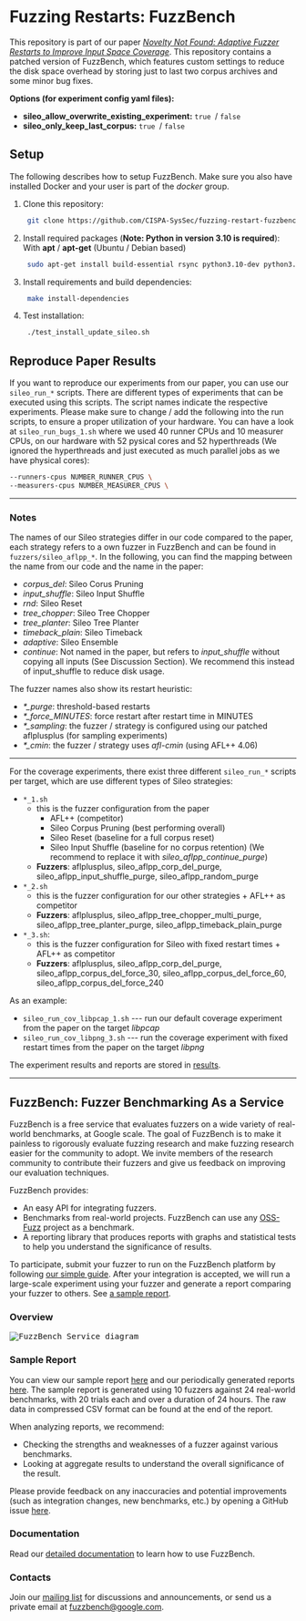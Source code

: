 # Fuzzing Restarts: FuzzBench

This repository is part of our paper *[Novelty Not Found: Adaptive Fuzzer Restarts to Improve Input Space Coverage](https://mschloegel.me/paper/schiller2023fuzzerrestarts.pdf)*. This repository contains a patched version of FuzzBench, which features custom settings to reduce the disk space overhead by storing just to last two corpus archives and some minor bug fixes.

**Options (for experiment config yaml files):**

- **sileo_allow_overwrite_existing_experiment:** `true `/ `false`
- **sileo_only_keep_last_corpus:** `true `/ `false`

## Setup

The following describes how to setup FuzzBench. Make sure you also have installed Docker and your user is part of the *docker* group.

1. Clone this repository:

   ``` bash
    git clone https://github.com/CISPA-SysSec/fuzzing-restart-fuzzbench && cd fuzzing-restarts-fuzzbench
   ```

2. Install required packages (**Note: Python in version 3.10 is required**):
   With **apt** / **apt-get** (Ubuntu / Debian based)

   ``` bash
    sudo apt-get install build-essential rsync python3.10-dev python3.10-venv
   ```

3. Install requirements and build dependencies:

    ```bash
     make install-dependencies
    ```

4. Test installation:

   ```bash
    ./test_install_update_sileo.sh
   ```

## Reproduce Paper Results

If you want to reproduce our experiments from our paper, you can use our `sileo_run_*` scripts. There are different types of experiments that can be executed using this scripts. The script names indicate the respective experiments.
Please make sure to change / add the following into the run scripts, to ensure a proper utilization of your hardware. You can have a look at `sileo_run_bugs_1.sh` where we used 40 runner CPUs and 10 measurer CPUs, on our hardware with 52 pysical cores and 52 hyperthreads (We ignored the hyperthreads and just executed as much parallel jobs as we have physical cores):

```bash
--runners-cpus NUMBER_RUNNER_CPUS \
--measurers-cpus NUMBER_MEASURER_CPUS \
```

---

### Notes

The names of our Sileo strategies differ in our code compared to the paper, each strategy refers to a own fuzzer in FuzzBench and can be found in `fuzzers/sileo_aflpp_*`. In the following, you can find the mapping between the name from our code and the name in the paper:

- *corpus_del*: Sileo Corus Pruning
- *input_shuffle*: Sileo Input Shuffle
- *rnd*: Sileo Reset
- *tree_chopper*: Sileo Tree Chopper
- *tree_planter*: Sileo Tree Planter
- *timeback_plain*: Sileo Timeback
- *adaptive*: Sileo Ensemble
- *continue*: Not named in the paper, but refers to *input_shuffle* without copying all inputs (See Discussion Section). We recommend this instead of input_shuffle to reduce disk usage.

The fuzzer names also show its restart heuristic:

- *\*_purge*: threshold-based restarts
- *\*_force_MINUTES*: force restart after restart time in MINUTES
- *\*_sampling*: the fuzzer / strategy is configured using our patched aflplusplus (for sampling experiments)
- *\*_cmin*: the fuzzer / strategy uses *afl-cmin* (using AFL++ 4.06)

---

For the coverage experiments, there exist three different `sileo_run_*` scripts per target, which are use different types of Sileo strategies:

- `*_1.sh`
  - this is the fuzzer configuration from the paper
    - AFL++ (competitor)
    - Sileo Corpus Pruning (best performing overall)
    - Sileo Reset (baseline for a full corpus reset)
    - Sileo Input Shuffle (baseline for no corpus retention) (We recommend to replace it with *sileo_aflpp_continue_purge*)
  - **Fuzzers**: aflplusplus, sileo_aflpp_corp_del_purge, sileo_aflpp_input_shuffle_purge, sileo_aflpp_random_purge
- `*_2.sh`
  - this is the fuzzer configuration for our other strategies + AFL++ as competitor
  - **Fuzzers**: aflplusplus, sileo_aflpp_tree_chopper_multi_purge, sileo_aflpp_tree_planter_purge, sileo_aflpp_timeback_plain_purge
- `*_3.sh`:
  - this is the fuzzer configuration for Sileo with fixed restart times + AFL++ as competitor
  - **Fuzzers**: aflplusplus, sileo_aflpp_corp_del_purge, sileo_aflpp_corpus_del_force_30, sileo_aflpp_corpus_del_force_60, sileo_aflpp_corpus_del_force_240

As an example:

- `sileo_run_cov_libpcap_1.sh`  --- run our default coverage experiment from the paper on the target *libpcap*
- `sileo_run_cov_libpng_3.sh`  --- run the coverage experiment with fixed restart times from the paper on the target *libpng*

The experiment results and reports are stored in [results](results).

---

## FuzzBench: Fuzzer Benchmarking As a Service

FuzzBench is a free service that evaluates fuzzers on a wide variety of
real-world benchmarks, at Google scale. The goal of FuzzBench is to make it
painless to rigorously evaluate fuzzing research and make fuzzing research
easier for the community to adopt. We invite members of the research community
to contribute their fuzzers and give us feedback on improving our evaluation
techniques.

FuzzBench provides:

* An easy API for integrating fuzzers.
* Benchmarks from real-world projects. FuzzBench can use any
  [OSS-Fuzz](https://github.com/google/oss-fuzz) project as a benchmark.
* A reporting library that produces reports with graphs and statistical tests
  to help you understand the significance of results.

To participate, submit your fuzzer to run on the FuzzBench platform by following
[our simple guide](
https://google.github.io/fuzzbench/getting-started/).
After your integration is accepted, we will run a large-scale experiment using
your fuzzer and generate a report comparing your fuzzer to others.
See [a sample report](https://www.fuzzbench.com/reports/sample/index.html).

### Overview
<kbd>
  
![FuzzBench Service diagram](docs/images/FuzzBench-service.png)
  
</kbd>


### Sample Report

You can view our sample report
[here](https://www.fuzzbench.com/reports/sample/index.html) and
our periodically generated reports
[here](https://www.fuzzbench.com/reports/index.html).
The sample report is generated using 10 fuzzers against 24 real-world
benchmarks, with 20 trials each and over a duration of 24 hours.
The raw data in compressed CSV format can be found at the end of the report.

When analyzing reports, we recommend:
* Checking the strengths and weaknesses of a fuzzer against various benchmarks.
* Looking at aggregate results to understand the overall significance of the
  result.

Please provide feedback on any inaccuracies and potential improvements (such as
integration changes, new benchmarks, etc.) by opening a GitHub issue
[here](https://github.com/google/fuzzbench/issues/new).

### Documentation

Read our [detailed documentation](https://google.github.io/fuzzbench/) to learn
how to use FuzzBench.

### Contacts

Join our [mailing list](https://groups.google.com/forum/#!forum/fuzzbench-users)
for discussions and announcements, or send us a private email at
[fuzzbench@google.com](mailto:fuzzbench@google.com).
